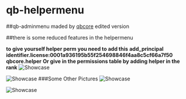 # qb-helpermenu

##qb-adminmenu maded by [qbcore](https://discord.gg/qbcore "qbcore") edited version

##there is some reduced features in the helpermenu 

**to give yourself helper perm you need to add this**
**add_principal identifier.license:0001a936195b55f254698846f4aa8c5cf66a7f50 qbcore.helper**
**Or give in the permissions table by adding helper in the rank**
![Showcase](https://media.discordapp.net/attachments/970131826498748467/972851050375692328/Screenshot_2022-05-08_132101.png)

![Showcase](https://media.discordapp.net/attachments/970131826498748467/972851823738228766/unknown.png)
###Some Other Pictures
![Showcase](https://media.discordapp.net/attachments/970131826498748467/972853114996686948/unknown_1.jpg)

![Showcase](https://media.discordapp.net/attachments/970131826498748467/972853920525348864/unknown_2.jpg)
